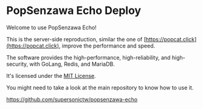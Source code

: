 # PopSenzawa Echo Deploy

Welcome to use PopSenzawa Echo!

This is the server-side reproduction,
similar the one of [https://popcat.click](https://popcat.click),
improve the performance and speed.

The software provides the high-performance,
high-reliability, and high-security,
with GoLang, Redis, and MariaDB.

It's licensed under the [MIT License](LICENSE).

You might need to take a look at the main repository to know how to use it.

<https://github.com/supersonictw/popsenzawa-echo>
